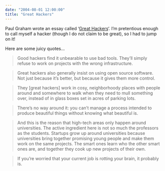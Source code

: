 ```yaml
---
date: "2004-08-01 12:00:00"
title: "Great Hackers"
---
```




Paul Graham wrote an essay called &lsquo;[Great Hackers](http://www.paulgraham.com/gh.html)&lsquo;. I&rsquo;m pretentious enough to call myself a hacker (though I do not claim to be great), so I had to jump on it!

Here are some juicy quotes&hellip;

> Good hackers find it unbearable to use bad tools. They&rsquo;ll simply refuse to work on projects with the wrong infrastructure.


> Great hackers also generally insist on using open source software. Not just because it&rsquo;s better, but because it gives them more control.


> They [great hackers] work in cosy, neighborhoody places with people around and somewhere to walk when they need to mull something over, instead of in glass boxes set in acres of parking lots. 


> There&rsquo;s no way around it: you can&rsquo;t manage a process intended to produce beautiful things without knowing what beautiful is.


> And this is the reason that high-tech areas only happen around universities. The active ingredient here is not so much the professors as the students. Startups grow up around universities because universities bring together promising young people and make them work on the same projects. The smart ones learn who the other smart ones are, and together they cook up new projects of their own.


>  If you&rsquo;re worried that your current job is rotting your brain, it probably is.


